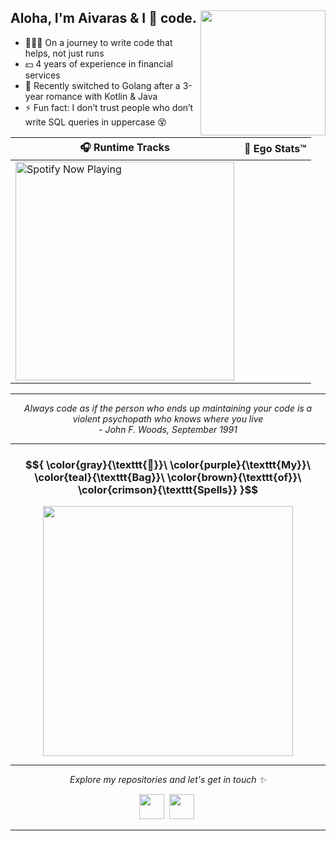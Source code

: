 ## Aloha, I'm Aivaras & I 💛 code. <img align='right' src='https://media.giphy.com/media/bcKmIWkUMCjVm/giphy.gif' width="200">
- 👨🏻‍💻 On a journey to write code that helps, not just runs
- 💵 4 years of experience in financial services
- 🌱 Recently switched to Golang after a 3-year romance with Kotlin & Java  
- ⚡ Fun fact: I don’t trust people who don’t write SQL queries in uppercase 😵


| 🎧 Runtime Tracks | 😤 Ego Stats™ |
| ------------------|---------------|
| [<img src="https://spotify-now-playing-fawn-ten.vercel.app//api/spotify-playing" alt="Spotify Now Playing" width="350" />](https://open.spotify.com/user/1176596437) |<img align="right" alt="" src="https://github-readme-stats-kow05wghb-saltanovas.vercel.app/api?username=saltanovas&show_icons=true&hide_border=true&title_color=5551FF&icon_color=5551FF" /> |

<hr>

<p align="center">
  <i>Always code as if the person who ends up maintaining your code is a violent psychopath who knows where you live <br> - John F. Woods, September 1991</i>
</p>

<hr>

<h3 align="center">
  $${
    \color{gray}{\texttt{🧙}}\ 
    \color{purple}{\texttt{My}}\ 
    \color{teal}{\texttt{Bag}}\ 
    \color{brown}{\texttt{of}}\ 
    \color{crimson}{\texttt{Spells}}
  }$$
</h3>
<p align="center">
  <img height="400" width="400" src="https://skillicons.dev/icons?theme=light&i=java,kotlin,spring,ktor,go,mysql,postgres,aws,docker" />
</p>

<hr>

<p align="center">
  <i>Explore my repositories and let's get in touch ✨</i>
</p>
<p align="center">
  <a href="https://www.linkedin.com/in/aivaras-%C5%A1altanovas-b813371a3/"><img height="40" width="40" src="https://skillicons.dev/icons?theme=light&i=linkedin" /></a>&nbsp;
  <a href="mailto:zumbass@gmail.com"><img height="40" width="40" src="https://skillicons.dev/icons?theme=light&i=gmail" /></a>&nbsp;
</p>

<hr>
